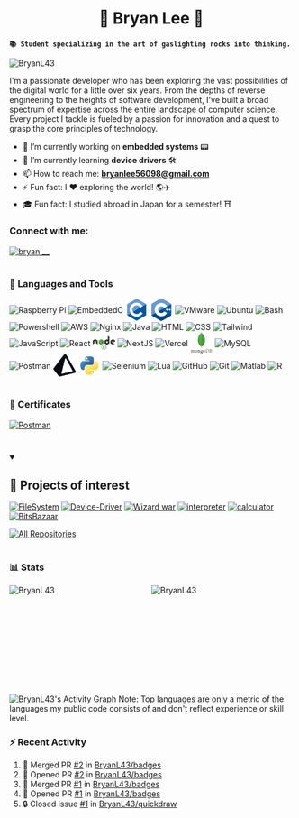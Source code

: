 <h1 align="center">🌸 Bryan Lee 🌿</h1>

**`📚 Student specializing in the art of gaslighting rocks into thinking.`**
<p align="left"> <img src="https://komarev.com/ghpvc/?username=BryanL43&label=Profile%20views&color=bf77f6&style=flat" alt="BryanL43" /> </p>

I'm a passionate developer who has been exploring the vast possibilities of the digital world for a little over six years. From the depths of reverse engineering to the heights of software development, I've built a broad spectrum of expertise across the entire landscape of computer science. Every project I tackle is fueled by a passion for innovation and a quest to grasp the core principles of technology.

- 🔭 I’m currently working on **embedded systems** 📟
- 🌱 I’m currently learning **device drivers** 🛠️
- 📫 How to reach me: **bryanlee56098@gmail.com**
- ⚡ Fun fact: I ❤️ exploring the world! 🌎✈️
- 🎓 Fun fact: I studied abroad in Japan for a semester! ⛩️

<h3 align="left">Connect with me:</h3>
<p align="left"><a href="https://discordapp.com/users/384865971455918084" target="blank"><img align="center" src="https://raw.githubusercontent.com/rahuldkjain/github-profile-readme-generator/master/src/images/icons/Social/discord.svg" alt="bryan.__" height="40px" width="40px" /></a></p>

#

<h3 align="left">🧰 Languages and Tools</h3>
<p align="left">
<img align="center" alt="Raspberry Pi" width="40" height="40" src="https://cdn.jsdelivr.net/gh/devicons/devicon@latest/icons/raspberrypi/raspberrypi-original.svg" />
<img align="center" alt="EmbeddedC" width="40" height="40" src="https://cdn.jsdelivr.net/gh/devicons/devicon@latest/icons/embeddedc/embeddedc-original.svg" />
<img align="center" alt="C" width="40" height="40" src="https://raw.githubusercontent.com/devicons/devicon/master/icons/c/c-original.svg" />
<img align="center" alt="C++" width="40" height="40" src="https://raw.githubusercontent.com/devicons/devicon/master/icons/cplusplus/cplusplus-original.svg" />
<img align="center" alt="VMware" width="40" height="40" src="https://upload.wikimedia.org/wikipedia/commons/thumb/5/5a/Vmware_workstation_16_icon.svg/800px-Vmware_workstation_16_icon.svg.png" />
<img align="center" alt="Ubuntu" width="40" height="40" src="https://cdn.jsdelivr.net/gh/devicons/devicon@latest/icons/ubuntu/ubuntu-original.svg" />
<img align="center" alt="Bash" width="40" height="40" src="https://cdn.jsdelivr.net/gh/devicons/devicon@latest/icons/bash/bash-original.svg" />
<img align="center" alt="Powershell" width="40" height="40" src="https://cdn.jsdelivr.net/gh/devicons/devicon@latest/icons/powershell/powershell-original.svg" />
<img align="center" alt="AWS" width="40" height="40" src="https://cdn.jsdelivr.net/gh/devicons/devicon@latest/icons/amazonwebservices/amazonwebservices-original-wordmark.svg" />
<img align="center" alt="Nginx" width="40" height="40" src="https://cdn.jsdelivr.net/gh/devicons/devicon@latest/icons/nginx/nginx-original.svg" />
<img align="center" alt="Java" width="40" height="40" src="https://cdn.jsdelivr.net/gh/devicons/devicon/icons/java/java-original.svg"/>
<img align="center" alt="HTML" width="40" height="40" src="https://cdn.jsdelivr.net/gh/devicons/devicon/icons/html5/html5-plain.svg" />
<img align="center" alt="CSS" width="40" height="40" src="https://cdn.jsdelivr.net/gh/devicons/devicon/icons/css3/css3-plain.svg" />
<img align="center" alt="Tailwind" width="40" height="40" src="https://cdn.jsdelivr.net/gh/devicons/devicon@latest/icons/tailwindcss/tailwindcss-original.svg" />
<img align="center" alt="JavaScript" width="40" height="40" src="https://cdn.jsdelivr.net/gh/devicons/devicon/icons/javascript/javascript-plain.svg" />
<img align="center" alt="React" width="40" height="40" src="https://cdn.jsdelivr.net/gh/devicons/devicon/icons/react/react-original.svg" />
<img align="center" alt="NodeJS" width="40" height="40" src="https://raw.githubusercontent.com/devicons/devicon/master/icons/nodejs/nodejs-original-wordmark.svg" />
<img align="center" alt="NextJS" width="40" height="40" src="https://www.svgrepo.com/show/354113/nextjs-icon.svg" />
<img align="center" alt="Vercel" width="40" height="40" src="https://cdn.jsdelivr.net/gh/devicons/devicon@latest/icons/vercel/vercel-original.svg" />
<img align="center" alt="MongoDB" wwidth="40" height="40" src="https://raw.githubusercontent.com/devicons/devicon/master/icons/mongodb/mongodb-original-wordmark.svg" />
<img align="center" alt="MySQL" width="40" height="40" src="https://cdn.jsdelivr.net/gh/devicons/devicon@latest/icons/mysql/mysql-original-wordmark.svg" />
<img align="center" alt="Postman" width="40" height="40" src="https://www.vectorlogo.zone/logos/getpostman/getpostman-icon.svg" />
<img align="center" alt="Prisma" width="40" height="40" src="https://raw.githubusercontent.com/prisma/presskit/main/Assets/Prisma-DarkSymbol.svg" />
<img align="center" alt="Python" width="40" height="40" src="https://raw.githubusercontent.com/devicons/devicon/master/icons/python/python-original.svg" />
<img align="center" alt="Selenium" width="40" height="40" src="https://www.svgrepo.com/show/354321/selenium.svg" />
<img align="center" alt="Lua" width="40" height="40" src="https://upload.wikimedia.org/wikipedia/commons/thumb/c/cf/Lua-Logo.svg/600px-Lua-Logo.svg.png?20150107024942" />
<img align="center" alt="GitHub" width="40" height="40" src="https://cdn.jsdelivr.net/gh/devicons/devicon/icons/github/github-original.svg" />
<img align="center" alt="Git" width="40" height="40" src="https://cdn.jsdelivr.net/gh/devicons/devicon@latest/icons/git/git-original.svg" />
<img align="center" alt="Matlab" width="40" height="40" src="https://cdn.jsdelivr.net/gh/devicons/devicon@latest/icons/matlab/matlab-original.svg" />
<img align="center" alt="R" width="40" height="40" src="https://cdn.jsdelivr.net/gh/devicons/devicon@latest/icons/r/r-original.svg" />
</p>

#

<h3 align="left">📜 Certificates</h3>
<p align="left"><a href="https://api.badgr.io/public/assertions/f-7MdxBeRv-cNX29dmrIPQ?identity__email=bryanlee56098%40gmail.com" target="blank"><img align="center" alt="Postman" width="40px" height="40px" src="https://media.badgr.com/uploads/badges/assertion-f-7MdxBeRv-cNX29dmrIPQ.png?versionId=DMeXzDq2i0Eu1dPOL2zh01aQ_rD8yOO3" /></a></p>

#

<details open> 
  <summary><h2>📘 Projects of interest</h2></summary>

  <!-- Repo info cards - https://github.com/anuraghazra/github-readme-stats -->
  <p align="left">
    <a href="https://github.com/BryanL43/Vigenere_Driver"><img width="278" src="https://denvercoder1-github-readme-stats.vercel.app/api/pin/?username=BryanL43&repo=Vigenere_Driver&theme=react&bg_color=191622&title_color=FF79C6&hide_border=true&icon_color=F8D866&show_icons=false" alt="FileSystem"></a>
    <a href="https://github.com/BryanL43/Device_Driver"><img width="278" src="https://denvercoder1-github-readme-stats.vercel.app/api/pin/?username=BryanL43&repo=Device_Driver&theme=react&bg_color=191622&title_color=FF79C6&hide_border=true&icon_color=F8D866&show_icons=false" alt="Device-Driver"></a>
    <a href="https://github.com/BryanL43/Wizard-War"><img width="278" src="https://denvercoder1-github-readme-stats.vercel.app/api/pin/?username=BryanL43&repo=Wizard-War&theme=react&bg_color=191622&title_color=FF79C6&hide_border=true&icon_color=F8D866&show_icons=false" alt="Wizard war"></a>
    <a href="https://github.com/BryanL43/interpreter"><img width="278" src="https://denvercoder1-github-readme-stats.vercel.app/api/pin/?username=BryanL43&repo=interpreter&theme=react&bg_color=191622&title_color=FF79C6&hide_border=true&icon_color=F8D866&show_icons=false" alt="interpreter"></a>
    <a href="https://github.com/BryanL43/calculator"><img width="278" src="https://denvercoder1-github-readme-stats.vercel.app/api/pin/?username=BryanL43&repo=calculator&theme=react&bg_color=191622&title_color=FF79C6&hide_border=true&icon_color=F8D866&show_icons=false" alt="calculator"></a>
    <a href="https://github.com/BryanL43/BitsBazaar"><img width="278" src="https://denvercoder1-github-readme-stats.vercel.app/api/pin/?username=BryanL43&repo=BitsBazaar&theme=react&bg_color=191622&title_color=FF79C6&hide_border=true&icon_color=F8D866&show_icons=false" alt="BitsBazaar"></a>
  </p>

  <a href="https://github.com/BryanL43?tab=repositories"><img alt="All Repositories" title="All Repositories" src="https://custom-icon-badges.demolab.com/badge/-Click%20Here%20For%20All%20My%20Repos-1F222E?style=for-the-badge&logoColor=white&logo=repo"/></a>
</details>

#

### 📊 Stats
<div style="display:flex;">
  <img style="flex:1; height:193px;" src="https://github-readme-stats.vercel.app/api?username=BryanL43&show_icons=true&theme=omni" alt="BryanL43"/>
  <img style="flex:1; height:193px;" src="https://github-readme-stats.vercel.app/api/top-langs?username=BryanL43&theme=omni&layout=compact" alt="BryanL43" />
</div>
<img alt="BryanL43's Activity Graph" src="https://github-readme-activity-graph.vercel.app/graph/?username=BryanL43&bg_color=191622&color=FF79C6&line=F8D866&point=FFFFFF&hide_border=true" />
Note: Top languages are only a metric of the languages my public code consists of and don't reflect experience or skill level.

### :zap: Recent Activity
<!-- https://github.com/jamesgeorge007/github-activity-readme -->
<!--START_SECTION:activity-->
1. 🎉 Merged PR [#2](https://github.com/BryanL43/badges/pull/2) in [BryanL43/badges](https://github.com/BryanL43/badges)
2. 💪 Opened PR [#2](https://github.com/BryanL43/badges/pull/2) in [BryanL43/badges](https://github.com/BryanL43/badges)
3. 🎉 Merged PR [#1](https://github.com/BryanL43/badges/pull/1) in [BryanL43/badges](https://github.com/BryanL43/badges)
4. 💪 Opened PR [#1](https://github.com/BryanL43/badges/pull/1) in [BryanL43/badges](https://github.com/BryanL43/badges)
5. 🔒 Closed issue [#1](https://github.com/BryanL43/quickdraw/issues/1) in [BryanL43/quickdraw](https://github.com/BryanL43/quickdraw)
<!--END_SECTION:activity-->

